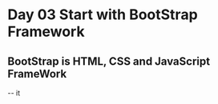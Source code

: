 # Day 03 Start with BootStrap Framework 
## BootStrap is HTML, CSS and JavaScript FrameWork

-- it 
